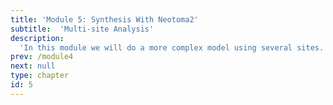 ```yaml
---
title: 'Module 5: Synthesis With Neotoma2'
subtitle:  'Multi-site Analysis'
description:
  'In this module we will do a more complex model using several sites.'
prev: /module4
next: null
type: chapter
id: 5
---
```


<exercise id="0" title="A Complex Workflow">


</exercise>

<exercise id="1" title="A Complex Workflow Binder">


</exercise>